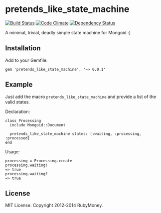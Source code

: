 # pretends\_like\_state\_machine

[![Build Status](https://travis-ci.org/nosolopau/pretends_like_state_machine.svg?branch=master)](https://travis-ci.org/nosolopau/pretends_like_state_machine)
[![Code Climate](https://codeclimate.com/github/nosolopau/pretends_like_state_machine/badges/gpa.svg)](https://codeclimate.com/github/nosolopau/pretends_like_state_machine)
[![Dependency Status](https://gemnasium.com/nosolopau/pretends_like_state_machine.svg)](https://gemnasium.com/nosolopau/pretends_like_state_machine)

A minimal, trivial, deadly simple state machine for Mongoid :)

## Installation

Add to your Gemfile:

    gem 'pretends_like_state_machine', '~> 0.0.1'

## Example

Just add the macro `pretends_like_state_machine` and provide a list of the valid states. 

Declaration:

    class Processing
      include Mongoid::Document
    
      pretends_like_state_machine states: [:waiting, :processing, :processed]
    end
    
Usage:

    processing = Processing.create
    processing.waiting!
    => true
    processing.waiting?
    => true

## License

MIT License. Copyright 2012-2014 RubyMoney.